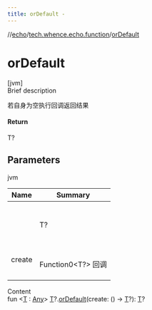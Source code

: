 ```yaml
---
title: orDefault -
---
```

//[echo](../index.md)/[tech.whence.echo.function](index.md)/[orDefault](or-default.md)



# orDefault  
[jvm]  
Brief description  


若自身为空执行回调返回结果



#### Return  


T?



## Parameters  
  
jvm  
  
|  Name|  Summary| 
|---|---|
| <receiver>| <br><br>T?<br><br>
| create| <br><br>Function0<T?> 回调<br><br>
  
  
Content  
fun <[T](or-default.md) : [Any](https://kotlinlang.org/api/latest/jvm/stdlib/kotlin/-any/index.html)> [T](or-default.md)?.[orDefault](or-default.md)(create: () -> [T](or-default.md)?): [T](or-default.md)?  



